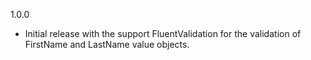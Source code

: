﻿1.0.0
  - Initial release with the support FluentValidation for the validation of FirstName and LastName value objects.
